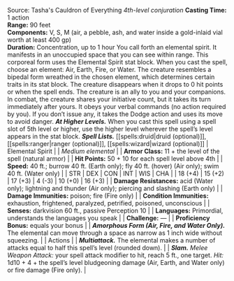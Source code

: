 Source: Tasha's Cauldron of Everything
*4th-level conjuration*
**Casting Time:** 1 action  
**Range:** 90 feet  
**Components:** V, S, M (air, a pebble, ash, and water inside a gold-inlaid vial worth at least 400 gp)  
**Duration:** Concentration, up to 1 hour
You call forth an elemental spirit. It manifests in an unoccupied space that you can see within range. This corporeal form uses the Elemental Spirit stat block. When you cast the spell, choose an element: Air, Earth, Fire, or Water. The creature resembles a bipedal form wreathed in the chosen element, which determines certain traits in its stat block. The creature disappears when it drops to 0 hit points or when the spell ends.
The creature is an ally to you and your companions. In combat, the creature shares your initiative count, but it takes its turn immediately after yours. It obeys your verbal commands (no action required by you). If you don’t issue any, it takes the Dodge action and uses its move to avoid danger.
***At Higher Levels.*** When you cast this spell using a spell slot of 5th level or higher, use the higher level wherever the spell’s level appears in the stat block.
***Spell Lists.*** [[spells:druid|druid (optional)]], [[spells:ranger|ranger (optional)]], [[spells:wizard|wizard (optional)]]
| Elemental Spirit |
| *Medium elemental* |
| **Armor Class:** 11 + the level of the spell (natural armor) |
| **Hit Points:** 50 + 10 for each spell level above 4th |
| **Speed:** 40 ft.; burrow 40 ft. (Earth only); fly 40 ft. (hover) (Air only); swim 40 ft. (Water only) |
| STR | DEX | CON | INT | WIS | CHA |
| 18 (+4) | 15 (+2) | 17 (+3) | 4 (-3) | 10 (+0) | 16 (+3) |
| **Damage Resistances:** acid (Water only); lightning and thunder (Air only); piercing and slashing (Earth only) |
| **Damage Immunities:** poison; fire (Fire only) |
| **Condition Immunities:** exhaustion, frightened, paralyzed, petrified, poisoned, unconscious |
| **Senses:** darkvision 60 ft., passive Perception 10 |
| **Languages:** Primordial, understands the languages you speak |
| **Challenge:** — |
| **Proficiency Bonus:** equals your bonus |
| ***Amorphous Form (Air, Fire, and Water Only).*** The elemental can move through a space as narrow as 1 inch wide without squeezing. |
| Actions |
| ***Multiattack.*** The elemental makes a number of attacks equal to half this spell’s level (rounded down). |
| ***Slam.*** *Melee Weapon Attack:* your spell attack modifier to hit, reach 5 ft., one target. *Hit:* 1d10 + 4 + the spell’s level bludgeoning damage (Air, Earth, and Water only) or fire damage (Fire only). |